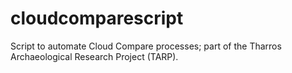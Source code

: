 # cloudcomparescript
Script to automate Cloud Compare processes; part of the Tharros Archaeological Research Project (TARP). 
